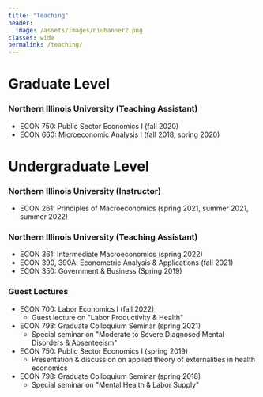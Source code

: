 ```yaml
---
title: "Teaching"
header:
  image: /assets/images/niubanner2.png
classes: wide
permalink: /teaching/
---
```


# Graduate Level 
### Northern Illinois University (Teaching Assistant)
- ECON 750: Public Sector Economics I (fall 2020)
- ECON 660: Microeconomic Analysis I (fall 2018, spring 2020)

# Undergraduate Level
### Northern Illinois University (Instructor)
- ECON 261: Principles of Macroeconomics (spring 2021, summer 2021, summer 2022)  
      
### Northern Illinois University (Teaching Assistant)
- ECON 361: Intermediate Macroeconomics (spring 2022)
- ECON 390, 390A: Econometric Analysis & Applications (fall 2021)  
- ECON 350: Government & Business (Spring 2019)

### Guest Lectures
 - ECON 700: Labor Economics I (fall 2022)  
    - Guest lecture on "Labor Productivity & Health"
- ECON 798: Graduate Colloquium Seminar (spring 2021) 
    - Special seminar on "Moderate to Severe Diagnosed Mental Disorders & Absenteeism" 
- ECON 750: Public Sector Economics I (spring 2019)
   - Presentation & discussion on applied theory of externalities in health economics 
- ECON 798: Graduate Colloquium Seminar (spring 2018) 
    - Special seminar on "Mental Health & Labor Supply" 

